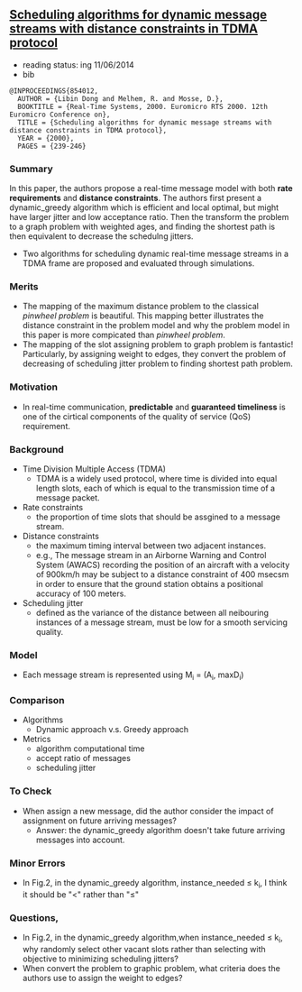 ## [Scheduling algorithms for dynamic message streams with distance constraints in TDMA protocol](http://ieeexplore.ieee.org/xpls/abs_all.jsp?arnumber=854012&tag=1)

- reading status: ing 11/06/2014
- bib
```
@INPROCEEDINGS{854012, 
  AUTHOR = {Libin Dong and Melhem, R. and Mosse, D.}, 
  BOOKTITLE = {Real-Time Systems, 2000. Euromicro RTS 2000. 12th Euromicro Conference on}, 
  TITLE = {Scheduling algorithms for dynamic message streams with distance constraints in TDMA protocol}, 
  YEAR = {2000}, 
  PAGES = {239-246}
```

### Summary
In this paper, the authors propose a real-time message model with both **rate requirements** and **distance constraints**. The authors first present a dynamic\_greedy algorithm which is efficient and local optimal, but might have larger jitter and low acceptance ratio. Then the transform the problem to a graph problem with weighted ages, and finding the shortest path is then equivalent to decrease the schedulng jitters.

- Two algorithms for scheduling dynamic real-time message streams in a TDMA frame are proposed and evaluated through simulations.

### Merits
- The mapping of the maximum distance problem to the classical *pinwheel problem* is beautiful. This mapping better illustrates the distance constraint in the problem model and why the problem model in this paper is more compicated than *pinwheel problem*.
- The mapping of the slot assigning problem to graph problem is fantastic! Particularly, by assigning weight to edges, they convert the problem of decreasing of scheduling jitter problem to finding shortest path problem. 

### Motivation
- In real-time communication, **predictable** and **guaranteed timeliness** is one of the cirtical components of the quality of service (QoS) requirement.


### Background
- Time Division Multiple Access (TDMA)
  - TDMA is a widely used protocol, where time is divided into equal length slots, each of which is equal to the transmission time of a message packet.
- Rate constraints
  - the proportion of time slots that should be assgined to a message stream.
- Distance constraints
  - the maximum timing interval between two adjacent instances.
  - e.g., The message stream in an Airborne Warning and Control System (AWACS) recording the position of an aircraft with a velocity of 900km/h may be subject to a distance constraint of 400 msecsm in order to ensure that the ground station obtains a positional accuracy of 100 meters.
- Scheduling jitter
  - defined as the variance of the distance between all neibouring instances of a message stream, must be low for a smooth servicing quality.

### Model
- Each message stream is represented using M<sub>i</sub> = (A<sub>i</sub>, maxD<sub>i</sub>)

### Comparison
- Algorithms
  - Dynamic approach v.s. Greedy approach
- Metrics
  - algorithm computational time
  - accept ratio of messages
  - scheduling jitter
  
### To Check
- When assign a new message, did the author consider the impact of assignment on future arriving messages?
  - Answer: the dynamic\_greedy algorithm doesn't take future arriving messages into account.
  
### Minor Errors
- In Fig.2, in the dynamic\_greedy algorithm,  instance\_needed  &le; k<sub>i</sub>, I think it should be "<" rather than "&le;"

### Questions, 
- In Fig.2, in the dynamic\_greedy algorithm,when instance\_needed  &le; k<sub>i</sub>, why randomly select other vacant slots rather than selecting with objective to minimizing scheduling jitters?
- When convert the problem to graphic problem, what criteria does the authors use to assign the weight to edges?
